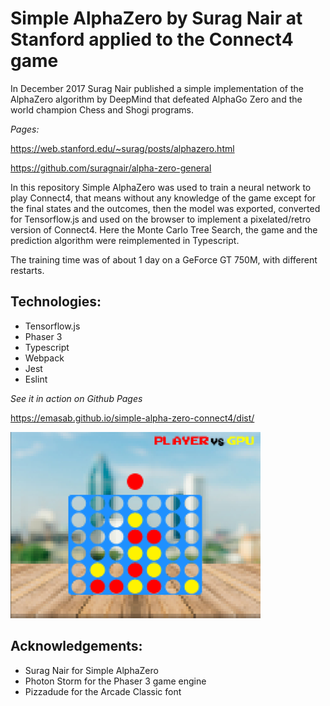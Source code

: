 # Simple AlphaZero by Surag Nair at Stanford applied to the Connect4 game

In December 2017 Surag Nair published a simple implementation of the AlphaZero algorithm by DeepMind that defeated AlphaGo Zero and the world champion Chess and Shogi programs.

*Pages:*

https://web.stanford.edu/~surag/posts/alphazero.html

https://github.com/suragnair/alpha-zero-general

In this repository Simple AlphaZero was used to train a neural network to play Connect4, that means without any knowledge of the game except for the final states and the outcomes, then the model was exported, converted for Tensorflow.js and used on the browser to implement a pixelated/retro version of Connect4. Here the Monte Carlo Tree Search, the game and the prediction algorithm were reimplemented in Typescript.

The training time was of about 1 day on a GeForce GT 750M, with different restarts.

## Technologies:

- Tensorflow.js
- Phaser 3
- Typescript
- Webpack
- Jest
- Eslint

*See it in action on Github Pages*

https://emasab.github.io/simple-alpha-zero-connect4/dist/

![Preview of the game](doc/screen.png?raw=true "Preview of the game")


## Acknowledgements:

- Surag Nair for Simple AlphaZero
- Photon Storm for the Phaser 3 game engine
- Pizzadude for the Arcade Classic font
